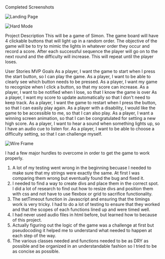 Completed Screenshots

![Landing Page](<img src="./Screen Shot 2020-10-12 at 8.48.50 AM.png" alt="Landing Page">)

![Hard Mode](<img src="./Screen Shot 2020-10-13 at 12.01.47 PM.png" alt="Hard Mode">)

Project Description
This will be a game of Simon. The game board will have 4 clickable buttons that will light up in a random order. The objective of the game will be to try to mimic the lights in whatever order they occur and record a score. After each successful sequence the player will go on to the next round and the difficulty will increase. This will repeat until the player loses.

User Stories
MVP Goals
As a player, I want the game to start when I press the start button, so I can play the game.
As a player, I want to be able to clearly see which button needs to be pressed.
As a player, I want my game to recognize when I click a button, so that my score can increase.
As a player, I want to be notified when I lose, so that I know the game is over
As a player, I want my score to update automatically so that I don't need to keep track.
As a player, I want the game to restart when I press the button, so that I can easily play again.
As a player with a disability, I would like the game to be accessible to me, so that I can also play.
As a player, I want a winning screen animation, so that I can be congratulated for setting a new high score.
As a player, I want to hear a sound when something lights up, so I have an audio cue to listen for.
As a player, I want to be able to choose a difficulty setting, so that I can challenge myself.

![Wire Frame](<img src="./simon-wireframe.png" alt="Wire Frame">)

I had a few major hurdles to overcome in order to get the game to work properly.
1. A lot of my testing went wrong in the beginning becuase I needed to make sure that my strings were exactly the same. At first I was comparing them wrong but eventually found the bug and fixed it.
2. I needed to find a way to create divs and place them in the correct spot. I did a lot of research to find out how to resize divs and position them with css and not have to use flexbox or grid to sacrifice functionality.
3. The setTimeout function in Javascript and ensuring that the timings work is very tricky. I had to do a lot of testing to ensure that they worked and that the scopes of each functions lined up and were timed well.
4. I had never used audio files in html before, but learned how to because of this project.
5. Actually figuring out the logic of the game was a challenge at first but pseudocoding it helped me to understand what needed to happen at each step of the way.
6. The various classes needed and functions needed to be as DRY as possible and be organized in an understandable fashion so I tried to be as concise as possible.